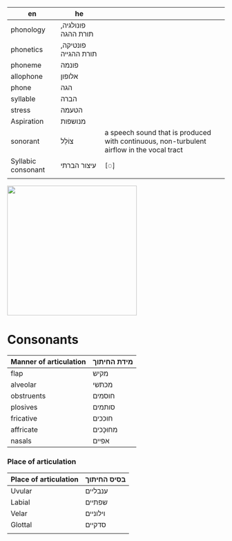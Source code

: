 

| en                 | he                   |                                                                                           |
| ------------------ | -------------------- | ----------------------------------------------------------------------------------------- |
| phonology          | פונולגיה, תורת ההגה  |                                                                                           |
| phonetics          | פונטיקה, תורת ההגייה |                                                                                           |
| phoneme            | פונמה                |                                                                                           |
| allophone          | אלופון               |                                                                                           |
| phone              | הגה                  |                                                                                           |
| syllable           | הברה                 |                                                                                           |
| stress             | הטעמה                |                                                                                           |
| Aspiration         | מנושפות              |                                                                                           |
| sonorant           | צוֹלֵל               | a speech sound that is produced with continuous, non-turbulent airflow in the vocal tract |
| Syllabic consonant | עיצור הברתי          | `[◌̩]`                                                                                    |
|                    |                      |                                                                                           |









<img width="300" src="https://upload.wikimedia.org/wikipedia/commons/e/e6/IPA-euler-manners-features.svg" />


# Consonants
| Manner of articulation | מידת החיתוך |
| ---------------------- | ----------- |
| flap                   | מקיש        |
| alveolar               | מכתשי       |
| obstruents             | חוסמים      |
| plosives               | סותמים      |
| fricative              | חוככים      |
| affricate              | מחוּכָּכים  |
| nasals                 | אפיים       |


### Place of articulation

| Place of articulation | בסיס החיתוך |
| --------------------- | ----------- |
| Uvular                | ענבליים     |
| Labial                | שפתיים      |
| Velar                 | וילוניים    |
| Glottal               | סדקיים      |
|                       |             |


